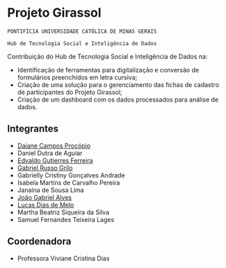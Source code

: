 # Projeto Girassol
`PONTIFÍCIA UNIVERSIDADE CATÓLICA DE MINAS GERAIS`

`Hub de Tecnologia Social e Inteligência de Dados`

Contribuição do Hub de Tecnologia Social e Inteligência de Dados na:
* Identificação de ferramentas para digitalização e conversão de formulários preenchidos em letra cursiva;
* Criação de uma solução para o gerenciamento das fichas de cadastro de participantes do Projeto Girassol;
* Criação de um dashboard com os dados processados para análise de dados.

## Integrantes

* [Daiane Campos Procópio](https://github.com/procopiodaiane)
* Daniel Dutra de Aguiar
* [Edvaldo Gutierres Ferreira](https://github.com/edvaldo-gutierres)
* [Gabriel Russo Grilo](https://github.com/GabrielRGrilo)
* Gabrielly Cristiny Gonçalves Andrade
* Isabela Martins de Carvalho Pereira
* Janaína de Sousa Lima
* [João Gabriel Alves](https://github.com/algabr)
* [Lucas Dias de Melo](https://github.com/lucasmelo7755)
* Martha Beatriz Siqueira da Silva
* Samuel Fernandes Teixeira Lages

## Coordenadora

* Professora Viviane Cristina Dias
